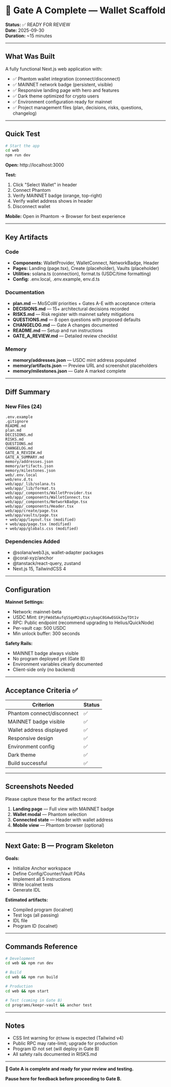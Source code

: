 # 🎯 Gate A Complete — Wallet Scaffold

**Status:** ✅ READY FOR REVIEW  
**Date:** 2025-09-30  
**Duration:** ~15 minutes

---

## What Was Built

A fully functional Next.js web application with:
- ✅ Phantom wallet integration (connect/disconnect)
- ✅ MAINNET network badge (persistent, visible)
- ✅ Responsive landing page with hero and features
- ✅ Dark theme optimized for crypto users
- ✅ Environment configuration ready for mainnet
- ✅ Project management files (plan, decisions, risks, questions, changelog)

---

## Quick Test

```bash
# Start the app
cd web
npm run dev
```

**Open:** http://localhost:3000

**Test:**
1. Click "Select Wallet" in header
2. Connect Phantom
3. Verify MAINNET badge (orange, top-right)
4. Verify wallet address shows in header
5. Disconnect wallet

**Mobile:** Open in Phantom → Browser for best experience

---

## Key Artifacts

### Code
- **Components:** WalletProvider, WalletConnect, NetworkBadge, Header
- **Pages:** Landing (page.tsx), Create (placeholder), Vaults (placeholder)
- **Utilities:** solana.ts (connection), format.ts (USDC/time formatting)
- **Config:** .env.local, .env.example, env.d.ts

### Documentation
- **plan.md** — MoSCoW priorities + Gates A-E with acceptance criteria
- **DECISIONS.md** — 15+ architectural decisions recorded
- **RISKS.md** — Risk register with mainnet safety mitigations
- **QUESTIONS.md** — 8 open questions with proposed defaults
- **CHANGELOG.md** — Gate A changes documented
- **README.md** — Setup and run instructions
- **GATE_A_REVIEW.md** — Detailed review checklist

### Memory
- **memory/addresses.json** — USDC mint address populated
- **memory/artifacts.json** — Preview URL and screenshot placeholders
- **memory/milestones.json** — Gate A marked complete

---

## Diff Summary

### New Files (24)
```
.env.example
.gitignore
README.md
plan.md
DECISIONS.md
RISKS.md
QUESTIONS.md
CHANGELOG.md
GATE_A_REVIEW.md
GATE_A_SUMMARY.md
memory/addresses.json
memory/artifacts.json
memory/milestones.json
web/.env.local
web/env.d.ts
web/app/_lib/solana.ts
web/app/_lib/format.ts
web/app/_components/WalletProvider.tsx
web/app/_components/WalletConnect.tsx
web/app/_components/NetworkBadge.tsx
web/app/_components/Header.tsx
web/app/create/page.tsx
web/app/vaults/page.tsx
+ web/app/layout.tsx (modified)
+ web/app/page.tsx (modified)
+ web/app/globals.css (modified)
```

### Dependencies Added
- @solana/web3.js, wallet-adapter packages
- @coral-xyz/anchor
- @tanstack/react-query, zustand
- Next.js 15, TailwindCSS 4

---

## Configuration

**Mainnet Settings:**
- Network: mainnet-beta
- USDC Mint: `EPjFWdd5AufqSSqeM2qN1xzybapC8G4wEGGkZwyTDt1v`
- RPC: Public endpoint (recommend upgrading to Helius/QuickNode)
- Per-vault cap: 500 USDC
- Min unlock buffer: 300 seconds

**Safety Rails:**
- MAINNET badge always visible
- No program deployed yet (Gate B)
- Environment variables clearly documented
- Client-side only (no backend)

---

## Acceptance Criteria ✅

| Criterion | Status |
|-----------|--------|
| Phantom connect/disconnect | ✅ |
| MAINNET badge visible | ✅ |
| Wallet address displayed | ✅ |
| Responsive design | ✅ |
| Environment config | ✅ |
| Dark theme | ✅ |
| Build successful | ✅ |

---

## Screenshots Needed

Please capture these for the artifact record:

1. **Landing page** — Full view with MAINNET badge
2. **Wallet modal** — Phantom selection
3. **Connected state** — Header with wallet address
4. **Mobile view** — Phantom browser (optional)

---

## Next Gate: B — Program Skeleton

**Goals:**
- Initialize Anchor workspace
- Define Config/Counter/Vault PDAs
- Implement all 5 instructions
- Write localnet tests
- Generate IDL

**Estimated artifacts:**
- Compiled program (localnet)
- Test logs (all passing)
- IDL file
- Program ID (localnet)

---

## Commands Reference

```bash
# Development
cd web && npm run dev

# Build
cd web && npm run build

# Production
cd web && npm start

# Test (coming in Gate B)
cd programs/keepr-vault && anchor test
```

---

## Notes

- CSS lint warning for `@theme` is expected (Tailwind v4)
- Public RPC may rate-limit; upgrade for production
- Program ID not set (will deploy in Gate B)
- All safety rails documented in RISKS.md

---

**🎉 Gate A is complete and ready for your review and testing.**

**Pause here for feedback before proceeding to Gate B.**
